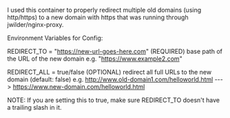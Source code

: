 I used this container to properly redirect multiple old domains (using http/https) to a new domain with https that was running through jwilder/nginx-proxy.

Environment Variables for Config:

REDIRECT_TO = "https://new-url-goes-here.com" (REQUIRED)
base path of the URL of the new domain 
e.g. "https://www.example2.com"

REDIRECT_ALL = true/false (OPTIONAL)
redirect all full URLs to the new domain (default: false)
e.g. http://www.old-domain1.com/helloworld.html ---> https://www.new-domain.com/helloworld.html

NOTE: If you are setting this to true, make sure REDIRECT_TO doesn't have a trailing slash in it.
